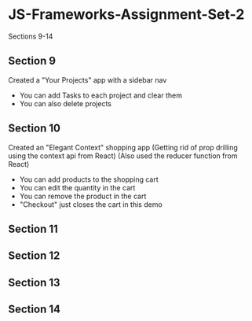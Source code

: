 # JS-Frameworks-Assignment-Set-2

Sections 9-14

## Section 9

Created a "Your Projects" app with a sidebar nav

- You can add Tasks to each project and clear them
- You can also delete projects

## Section 10

Created an "Elegant Context" shopping app
(Getting rid of prop drilling using the context api from React)
(Also used the reducer function from React)

- You can add products to the shopping cart
- You can edit the quantity in the cart
- You can remove the product in the cart
- "Checkout" just closes the cart in this demo

## Section 11

## Section 12

## Section 13

## Section 14
